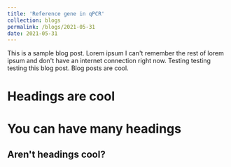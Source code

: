 ```yaml
---
title: 'Reference gene in qPCR'
collection: blogs
permalink: /blogs/2021-05-31
date: 2021-05-31
---
```


This is a sample blog post. Lorem ipsum I can't remember the rest of lorem ipsum and don't have an internet connection right now. Testing testing testing this blog post. Blog posts are cool.

Headings are cool
======

You can have many headings
======

Aren't headings cool?
------
